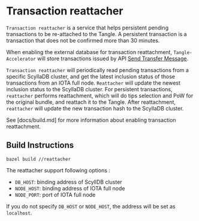 # Transaction reattacher

`Transaction reattacher` is a service that helps persistent pending transactions to be re-attached to the Tangle. A persistent transaction is a transaction that does not be confirmed more than 30 minutes.

When enabling the external database for transaction reattachment, `Tangle-Accelerator`  will store transactions issued by API [Send Transfer Message](https://github.com/DLTcollab/tangle-accelerator/wiki/Send-Transfer-Message).

`Transaction reattacher` will periodically read pending transactions from a specific ScyllaDB cluster, and get the latest inclusion status of those transactions from an IOTA full node. `Reattacher` will update the newest inclusion status to the ScyllaDB cluster. For persistent transactions, `reattacher` performs reattachment, which will do tips selection and PoW for the original bundle, and reattach it to the Tangle. After reattachment, `reattacher` will update the new transaction hash to the ScyllaDB cluster.


See [docs/build.md] for more information about enabling transaction reattachment.

## Build Instructions

`bazel build //reattacher`

The reattacher support following options :

* `DB_HOST`: binding address of ScyllDB cluster
* `NODE_HOST`: binding address of IOTA full node
* `NODE_PORT`: port of IOTA full node

If you do not specify `DB_HOST` or `NODE_HOST`, the address will be set as `localhost`.
